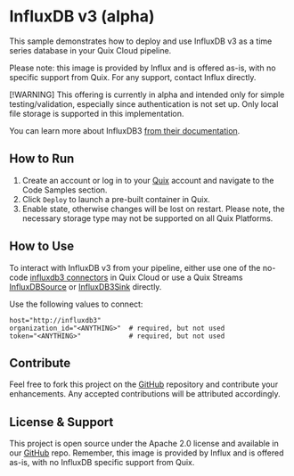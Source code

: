 # InfluxDB v3 (alpha)

This sample demonstrates how to deploy and use InfluxDB v3 as a time series database in your Quix Cloud pipeline. 

Please note: this image is provided by Influx and is offered as-is, with no specific support from Quix. For any support, contact Influx directly.

[!WARNING]
This offering is currently in alpha and intended only for simple testing/validation, 
especially since authentication is not set up. 
Only local file storage is supported in this implementation.

You can learn more about InfluxDB3 [from their documentation](https://docs.influxdata.com/influxdb3/core/).

## How to Run

1. Create an account or log in to your [Quix](https://portal.cloud.quix.io/signup?utm_campaign=github) account and navigate to the Code Samples section.
2. Click `Deploy` to launch a pre-built container in Quix.
3. Enable state, otherwise changes will be lost on restart. Please note, the necessary storage type may not be supported on all Quix Platforms.

## How to Use
To interact with InfluxDB v3 from your pipeline, either use one of the no-code [influxdb3 connectors](https://quix.io/integrations?category=Time+series+DB)
in Quix Cloud or use a Quix Streams [InfluxDBSource](https://quix.io/docs/quix-streams/connectors/sources/influxdb3-source.html) or [InfluxDB3Sink](https://quix.io/docs/quix-streams/connectors/sinks/influxdb3-sink.html) directly.

Use the following values to connect:
```shell
host="http://influxdb3"
organization_id="<ANYTHING>"  # required, but not used
token="<ANYTHING>"            # required, but not used
```

## Contribute

Feel free to fork this project on the [GitHub](https://github.com/quixio/quix-samples) repository and contribute your enhancements. Any accepted contributions will be attributed accordingly.

## License & Support

This project is open source under the Apache 2.0 license and available in our [GitHub](https://github.com/quixio/quix-samples) repo. Remember, this image is provided by Influx and is offered as-is, with no InfluxDB specific support from Quix.